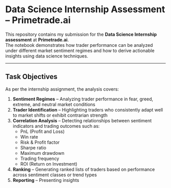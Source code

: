# Data Science Internship Assessment – Primetrade.ai

This repository contains my submission for the **Data Science Internship assessment** at **Primetrade.ai**.  
The notebook demonstrates how trader performance can be analyzed under different market sentiment regimes and how to derive actionable insights using data science techniques.

---

## Task Objectives

As per the internship assignment, the analysis covers:

1. **Sentiment Regimes** – Analyzing trader performance in fear, greed, extreme, and neutral market conditions  
2. **Trader Identification** – Highlighting traders who consistently adapt well to market shifts or exhibit contrarian strength  
3. **Correlation Analysis** – Detecting relationships between sentiment indicators and trading outcomes such as:  
   - PnL (Profit and Loss)  
   - Win rate  
   - Risk & Profit factor  
   - Sharpe ratio  
   - Maximum drawdown  
   - Trading frequency  
   - ROI (Return on Investment)  
4. **Ranking** – Generating ranked lists of traders based on performance across sentiment classes or trend types  
5. **Reporting** – Presenting insights


